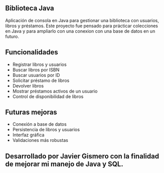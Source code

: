 ## Biblioteca Java

Aplicación de consola en Java para gestionar una biblioteca con usuarios, libros y préstamos. 
Este proyecto fue pensado para prácticar colecciones en Java y para ampliarlo con una conexion con una base de datos en un futuro.

## Funcionalidades

- Registrar libros y usuarios
- Buscar libros por ISBN
- Buscar usuarios por ID
- Solicitar préstamo de libros
- Devolver libros
- Mostrar préstamos activos de un usuario
- Control de disponibilidad de libros

## Futuras mejoras

- Conexión a base de datos 
- Persistencia de libros y usuarios
- Interfaz gráfica
- Validaciones más robustas

## Desarrollado por Javier Gismero con la finalidad de mejorar mi manejo de Java y SQL.